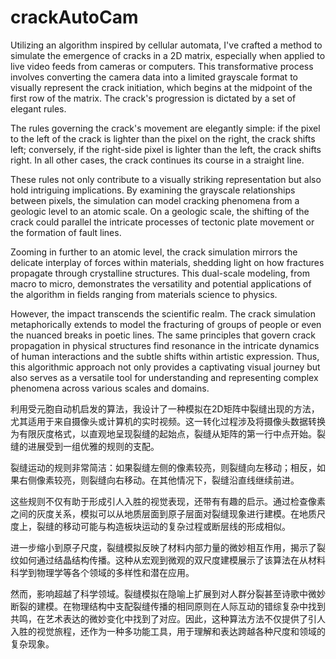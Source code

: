 # crackAutoCam

Utilizing an algorithm inspired by cellular automata, I've crafted a method to simulate the emergence of cracks in a 2D matrix, especially when applied to live video feeds from cameras or computers. This transformative process involves converting the camera data into a limited grayscale format to visually represent the crack initiation, which begins at the midpoint of the first row of the matrix. The crack's progression is dictated by a set of elegant rules.

The rules governing the crack's movement are elegantly simple: if the pixel to the left of the crack is lighter than the pixel on the right, the crack shifts left; conversely, if the right-side pixel is lighter than the left, the crack shifts right. In all other cases, the crack continues its course in a straight line.

These rules not only contribute to a visually striking representation but also hold intriguing implications. By examining the grayscale relationships between pixels, the simulation can model cracking phenomena from a geologic level to an atomic scale. On a geologic scale, the shifting of the crack could parallel the intricate processes of tectonic plate movement or the formation of fault lines.

Zooming in further to an atomic level, the crack simulation mirrors the delicate interplay of forces within materials, shedding light on how fractures propagate through crystalline structures. This dual-scale modeling, from macro to micro, demonstrates the versatility and potential applications of the algorithm in fields ranging from materials science to physics.

However, the impact transcends the scientific realm. The crack simulation metaphorically extends to model the fracturing of groups of people or even the nuanced breaks in poetic lines. The same principles that govern crack propagation in physical structures find resonance in the intricate dynamics of human interactions and the subtle shifts within artistic expression. Thus, this algorithmic approach not only provides a captivating visual journey but also serves as a versatile tool for understanding and representing complex phenomena across various scales and domains.

利用受元胞自动机启发的算法，我设计了一种模拟在2D矩阵中裂缝出现的方法，尤其适用于来自摄像头或计算机的实时视频。这一转化过程涉及将摄像头数据转换为有限灰度格式，以直观地呈现裂缝的起始点，裂缝从矩阵的第一行中点开始。裂缝的进展受到一组优雅的规则的支配。

裂缝运动的规则非常简洁：如果裂缝左侧的像素较亮，则裂缝向左移动；相反，如果右侧像素较亮，则裂缝向右移动。在其他情况下，裂缝沿直线继续前进。

这些规则不仅有助于形成引人入胜的视觉表现，还带有有趣的启示。通过检查像素之间的灰度关系，模拟可以从地质层面到原子层面对裂缝现象进行建模。在地质尺度上，裂缝的移动可能与构造板块运动的复杂过程或断层线的形成相似。

进一步缩小到原子尺度，裂缝模拟反映了材料内部力量的微妙相互作用，揭示了裂纹如何通过结晶结构传播。这种从宏观到微观的双尺度建模展示了该算法在从材料科学到物理学等各个领域的多样性和潜在应用。

然而，影响超越了科学领域。裂缝模拟在隐喻上扩展到对人群分裂甚至诗歌中微妙断裂的建模。在物理结构中支配裂缝传播的相同原则在人际互动的错综复杂中找到共鸣，在艺术表达的微妙变化中找到了对应。因此，这种算法方法不仅提供了引人入胜的视觉旅程，还作为一种多功能工具，用于理解和表达跨越各种尺度和领域的复杂现象。